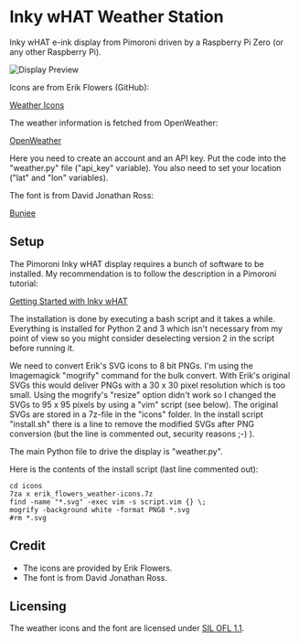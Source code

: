 # Inky wHAT Weather Station

Inky wHAT e-ink display from Pimoroni driven by a Raspberry Pi Zero (or any other Raspberry Pi).

![Display Preview](http://i.imgur.com/Ed5dWCQ.png)

Icons are from Erik Flowers (GitHub):

[Weather Icons](https://github.com/erikflowers/weather-icons)

The weather information is fetched from OpenWeather:

[OpenWeather](https://openweathermap.org)

Here you need to create an account and an API key. Put the code into the "weather.py" file ("api_key" variable). You also need to set your location ("lat" and "lon" variables).

The font is from David Jonathan Ross:

[Bunjee](https://github.com/djrrb/bungee)

## Setup

The Pimoroni Inky wHAT display requires a bunch of software to be installed. My recommendation is to follow the description in a Pimoroni tutorial:

[Getting Started with Inky wHAT](https://learn.pimoroni.com/tutorial/sandyj/getting-started-with-inky-what)

The installation is done by executing a bash script and it takes a while. Everything is installed for Python 2 and 3 which isn't necessary from my point of view so you might consider deselecting version 2 in the script before running it.

We need to convert Erik's SVG icons to 8 bit PNGs. I'm using the Imagemagick "mogrify" command for the bulk convert. With Erik's original SVGs this would deliver PNGs with a 30 x 30 pixel resolution which is too small. Using the mogrify's "resize" option didn't work so I changed the SVGs to 95 x 95 pixels by using a "vim" script (see below). The original SVGs are stored in a 7z-file in the "icons" folder. In the install script "install.sh" there is a line to remove the modified SVGs after PNG conversion (but the line is commented out, security reasons ;-) ).

The main Python file to drive the display is "weather.py".

Here is the contents of the install script (last line commented out):

```
cd icons
7za x erik_flowers_weather-icons.7z
find -name "*.svg" -exec vim -s script.vim {} \;
mogrify -background white -format PNG8 *.svg
#rm *.svg
```

## Credit

* The icons are provided by Erik Flowers.
* The font is from David Jonathan Ross.

## Licensing

The weather icons and the font are licensed under [SIL OFL 1.1](http://scripts.sil.org/OFL).
